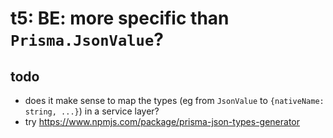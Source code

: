 # t5: BE: more specific than `Prisma.JsonValue`?

## todo

- does it make sense to map the types (eg from `JsonValue` to `{nativeName: string, ...}`) in a service layer?
- try https://www.npmjs.com/package/prisma-json-types-generator